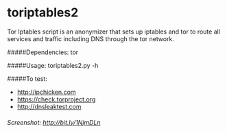 # toriptables2
Tor Iptables script is an anonymizer that sets up iptables and tor to route all services and traffic including DNS through the tor network.

#####Dependencies:
tor

#####Usage:
toriptables2.py -h

#####To test:
* http://ipchicken.com
* https://check.torproject.org
* http://dnsleaktest.com

###### Screenshot: http://bit.ly/1NjmDLn
